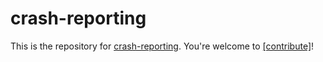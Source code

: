 # crash-reporting

This is the repository for [crash-reporting](https://wicg.github.io/crash-reporting/index.html). You're welcome to
[[contribute]](CONTRIBUTING.md)!
